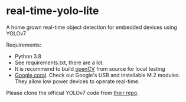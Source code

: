 # real-time-yolo-lite
A home grown real-time object detection for embedded devices using YOLOv7

Requirements:

- Python 3.8
- See requirements.txt, there are a lot.
- It is recommend to build [openCV](https://github.com/opencv/opencv) from source for local testing
- [Google coral](https://coral.ai/).  Check out Google's USB and installable M.2 modules.  They allow low power devices to operate real-time.

Please clone the official YOLOv7 code from [their repo](https://github.com/WongKinYiu/yolov7).

